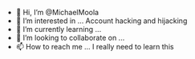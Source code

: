 - 👋 Hi, I’m @MichaelMoola
- 👀 I’m interested in ... Account hacking and hijacking
- 🌱 I’m currently learning ...
- 💞️ I’m looking to collaborate on ...
- 📫 How to reach me ... I really need to learn this 

<!---
MichaelMoola/MichaelMoola is a ✨ special ✨ repository because its `README.md` (this file) appears on your GitHub profile.
You can click the Preview link to take a look at your changes.
--->
